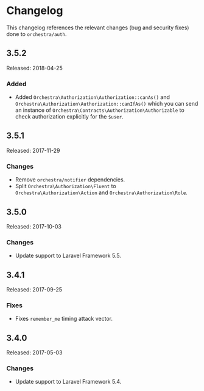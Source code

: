 # Changelog

This changelog references the relevant changes (bug and security fixes) done to `orchestra/auth`.

## 3.5.2

Released: 2018-04-25

### Added

* Added `Orchestra\Authorization\Authorization::canAs()` and `Orchestra\Authorization\Authorization::canIfAs()` which you can send an instance of `Orchestra\Contracts\Authorization\Authorizable` to check authorization explicitly for the `$user`.

## 3.5.1

Released: 2017-11-29

### Changes

* Remove `orchestra/notifier` dependencies.
* Split `Orchestra\Authorization\Fluent` to `Orchestra\Authorization\Action` and `Orchestra\Authorization\Role`.

## 3.5.0

Released: 2017-10-03

### Changes

* Update support to Laravel Framework 5.5.

## 3.4.1

Released: 2017-09-25

### Fixes

* Fixes `remember_me` timing attack vector.

## 3.4.0

Released: 2017-05-03

### Changes

* Update support to Laravel Framework 5.4.
